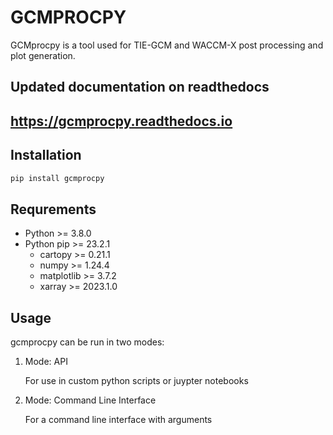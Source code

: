 # GCMPROCPY

GCMprocpy is a tool used for TIE-GCM and WACCM-X post processing and plot generation.

## Updated documentation on readthedocs
## https://gcmprocpy.readthedocs.io


## Installation

```bash
pip install gcmprocpy
```

## Requrements 
- Python >= 3.8.0
- Python pip >= 23.2.1
  - cartopy >= 0.21.1
  - numpy >= 1.24.4
  - matplotlib >= 3.7.2
  - xarray >= 2023.1.0


## Usage

gcmprocpy can be run in two modes:

1) Mode: API

   For use in custom python scripts or juypter notebooks

2) Mode: Command Line Interface

   For a command line interface with arguments
